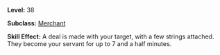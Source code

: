 <!-- TITLE: Deception -->
<!-- SUBTITLE: A quick summary of Deception -->

**Level:** 38

**Subclass:** [Merchant](merchant)

**Skill Effect:**  A deal is made with your target, with a few strings attached.  They become your servant for up to 7 and a half minutes.